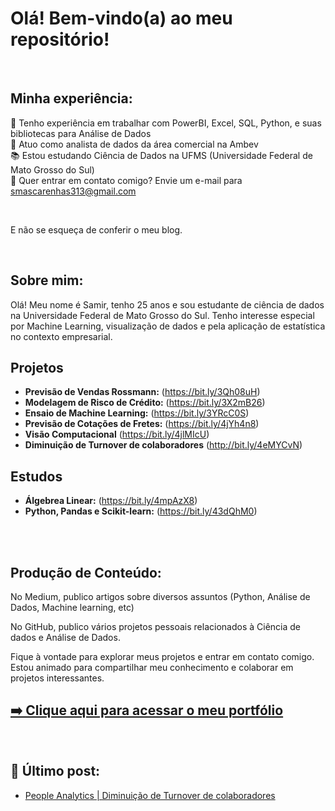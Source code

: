 # Olá! Bem-vindo(a) ao meu repositório!
<br>

## Minha experiência:

🎯 Tenho experiência em trabalhar com PowerBI, Excel, SQL, Python, e suas bibliotecas para Análise de Dados <br>
🎲 Atuo como  analista de dados da área comercial na Ambev <br>
📚 Estou estudando Ciência de Dados na UFMS (Universidade Federal de Mato Grosso do Sul) <br>
📧 Quer entrar em contato comigo? Envie um e-mail para smascarenhas313@gmail.com <br>

<br>

E não se esqueça de conferir o meu blog.

<br>

## Sobre mim:

Olá! Meu nome é Samir, tenho 25 anos e sou estudante de ciência de dados na Universidade Federal de Mato Grosso do Sul. Tenho interesse especial por Machine Learning, visualização de dados e pela aplicação de estatística no contexto empresarial.   <br>


## Projetos

- **Previsão de Vendas Rossmann:** (https://bit.ly/3Qh08uH) 
- **Modelagem de Risco de Crédito:** (https://bit.ly/3X2mB26)
- **Ensaio de Machine Learning:** (https://bit.ly/3YRcC0S)
- **Previsão de Cotações de Fretes:** (https://bit.ly/4jYh4n8)
- **Visão Computacional** (https://bit.ly/4jlMIcU)
- **Diminuição de Turnover de colaboradores** (http://bit.ly/4eMYCvN)

## Estudos

- **Álgebrea Linear:** (https://bit.ly/4mpAzX8)
- **Python, Pandas e Scikit-learn:** (https://bit.ly/43dQhM0)

<br>

<br>

## Produção de Conteúdo:

No Medium, publico artigos sobre diversos assuntos (Python, Análise de Dados, Machine learning, etc)


No GitHub, publico vários projetos pessoais relacionados à Ciência de dados e Análise de Dados.
<br>

Fique à vontade para explorar meus projetos e entrar em contato comigo. Estou animado para compartilhar meu conhecimento e colaborar em projetos interessantes.

    
    
<!-- Portfolio -->
## [➡️ Clique aqui para acessar o meu portfólio](https://www.datascienceportfol.io/samirmascarenhas)

<div><br/>

## 📌 Último post:
- [People Analytics | Diminuição de Turnover de colaboradores](https://medium.com/@smascarenhas313/people-analytics-diminui%C3%A7%C3%A3o-de-turnover-de-colaboradores-f5b5911689a2)<br/>
    

